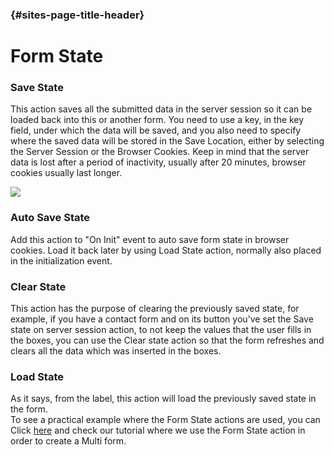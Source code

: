 ###  {#sites-page-title-header}

# Form State

### Save State



This action saves all the submitted data in the server session so it can be loaded back into this or another form. You need to use a key, in the key field, under which the data will be saved, and you also need to specify where the saved data will be stored in the Save Location, either by selecting the Server Session or the Browser Cookies. Keep in mind that the server data is lost after a period of inactivity, usually after 20 minutes, browser cookies usually last longer.

![](http://action-form.dnnsharp.com/_/rsrc/1406194377676/form-actions/form-state/state.png)

### Auto Save State

Add this action to "On Init" event to auto save form state in browser cookies. Load it back later by using Load State action, normally also placed in the initialization event.

### 

### Clear State

This action has the purpose of clearing the previously saved state, for example, if you have a contact form and on its button you've set the Save state on server session action, to not keep the values that the user fills in the boxes, you can use the Clear state action so that the form refreshes and clears all the data which was inserted in the boxes.

### 

### Load State

As it says, from the label, this  action will load the previously saved state in the form.  
To see a practical example where the Form State actions are used, you can Click [here](https://www.youtube.com/watch?v=oIclb99Xgt4) and check our tutorial where we use the Form State action in order to create a Multi form.

